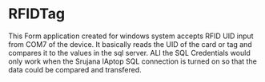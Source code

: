 # RFIDTag
This Form application created for windows system accepts RFID UID input from COM7 of the device. It basically reads the UID of the card or tag and compares it to the values in the sql server. ALl the SQL Credentials would only work when the Srujana lAptop SQL connection is turned on so that the data could be compared and transfered.
